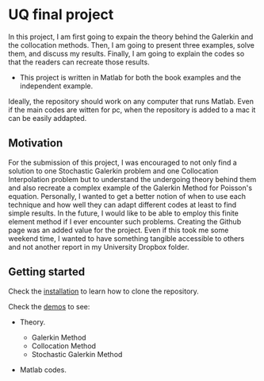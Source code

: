 # UQ final project

In this project, I am first going to expain the theory behind the Galerkin and the collocation methods. Then, I am going to present three examples, solve them, and discuss my results. Finally, I am going to explain the codes so that the readers can recreate those results.

  + This project is written in Matlab for both the book examples and the independent example. 

Ideally, the repository should work on any computer that runs Matlab. Even if the main codes are witten for pc, when the repository is added to a mac it can be easily addapted. 

## Motivation

For the submission of this project, I was encouraged to not only find a solution to one Stochastic Galerkin problem and one Collocation Interpolation problem but to understand the undergoing theory behind them and also recreate a complex example of the Galerkin Method for Poisson's equation. Personally, I wanted to get a better notion of when to use each technique and how well they can adapt different codes at least to find simple results. In the future, I would like to be able to employ this finite element method if I ever encounter such problems. Creating the Github page was an added value for the project. Even if this took me some weekend time, I wanted to have something tangible accessible to others and not another report in my University Dropbox folder.       

## Getting started

Check the [installation](pages/installation/installation.html) to learn how to clone the repository.

Check the [demos](pages/demos/demos.html) to see:
+ Theory.
  + Galerkin Method
  + Collocation Method
  + Stochastic Galerkin Method

+ Matlab codes.
  